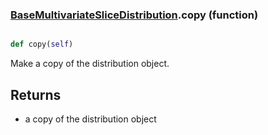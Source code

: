### [BaseMultivariateSliceDistribution](BaseMultivariateSliceDistribution.md).copy (function)


```py

def copy(self)

```



Make a copy of the distribution object.

Returns
---------
* a copy of the distribution object

